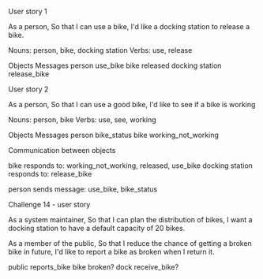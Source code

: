 User story 1

As a person,
So that I can use a bike,
I'd like a docking station to release a bike.

Nouns: person, bike, docking station
Verbs: use, release

Objects             Messages
person              use_bike
bike                released
docking station     release_bike


User story 2

As a person,
So that I can use a good bike,
I'd like to see if a bike is working

Nouns: person, bike
Verbs: use, see, working

Objects            Messages
person             bike_status
bike               working_not_working


Communication between objects

bike responds to: working_not_working, released, use_bike
docking station responds to: release_bike

person sends message: use_bike, bike_status

Challenge 14 - user story

As a system maintainer,
So that I can plan the distribution of bikes,
I want a docking station to have a default capacity of 20 bikes.

As a member of the public,
So that I reduce the chance of getting a broken bike in future,
I'd like to report a bike as broken when I return it.

public          reports_bike
bike            broken?
dock            receive_bike?
